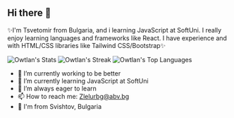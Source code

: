 ## Hi there 👋
✨I'm Tsvetomir from Bulgaria, and i learning JavaScript at SoftUni. I really enjoy learning languages and frameworks like React. I have experience and with HTML/CSS libraries like Tailwind CSS/Bootstrap✨ 

![Owtlan's Stats](https://github-readme-stats.vercel.app/api?username=Owtlan&theme=blueberry&show_icons=true&hide_border=false&count_private=true)
![Owtlan's Streak](https://github-readme-streak-stats.herokuapp.com/?user=Owtlan&theme=blueberry&hide_border=false)
![Owtlan's Top Languages](https://github-readme-stats.vercel.app/api/top-langs/?username=Owtlan&theme=blueberry&show_icons=true&hide_border=false&layout=compact)

- 🔭 I’m currently working to be better
- 🌱 I’m currently learning JavaScript at SoftUni
- 👯  I’m always eager to learn
- 📫 How to reach me: Zlelurbg@abv.bg
- 🏡 I'm from Svishtov, Bulgaria

